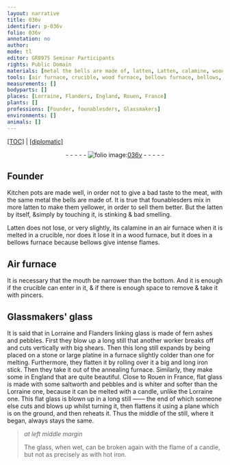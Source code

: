 ```yaml
---
layout: narrative
title: 036v
identifier: p-036v
folio: 036v
annotation: no
author:
mode: tl
editor: GR8975 Seminar Participants
rights: Public Domain
materials: [metal the bells are made of, latten, Latten, calamine, wood, linking glass, fern ashes, pebbles, saltworth, glass]
tools: [air furnace, crucible, wood furnace, bellows furnace, bellows, Air furnace, pincers]
measurements: []
bodyparts: []
places: [Lorraine, Flanders, England, Rouen, France]
plants: []
professions: [Founder, founablesders, Glassmakers]
environments: []
animals: []
---
```


<p><a href="{{ site.baseurl }}/translation/">[TOC]</a> | <a href="{{ site.baseurl }}/texts/p-036v_tc/" target="_blank">[diplomatic]</a></p><div class="folio" align="center">- - - - - <a href="http://gallica.bnf.fr/ark:/12148/btv1b10500001g/f78.image" target="_blank"><img src="https://cu-mkp.github.io/2017-workshop-edition/assets/photo-icon.png" alt="folio image: " style="display:inline-block; margin-bottom:-3px;"/>036v</a> - - - - - </div>  
  

## <span class="pro">Founder</span>

 
Kitchen pots are made well, in order not to give a <span class="sn">bad taste to the meat</span>, with the same <span class="m">metal the bells are made of</span>. It is true that <span class="pro">foun<span class="del">ables</span><span class="add">ders</span></span> mix in more <span class="m">latten</span> to make them yellower, in order to sell them better. But the <span class="m">latten</span> by itself, &simply by touching it, is <span class="sn">stinking</span> & <span class="sn">bad smelling</span>.
 
<span class="m">Latten</span> does not lose, or very slightly, its <span class="m">calamine</span> in an <span class="tl">air furnace</span> when it is melted in a <span class="tl">crucible</span>, nor does it lose it in a <span class="tl"><span class="m">wood</span> furnace</span>, but it does in a <span class="tl">bellows furnace</span> because <span class="tl">bellows</span> give intense flames.
 
 
  

## <span class="tl">Air furnace</span>

 
It is necessary that the mouth be narrower than the bottom. And it is enough if the <span class="tl">crucible</span> can enter in it, & if there is enough space to remove & take it with <span class="tl">pincers</span>.
 
 
  

## <span class="pro">Glassmakers</span>' glass

 
It is said that in <span class="pl">Lorraine</span> and <span class="pl">Flanders</span> <span class="m">linking glass</span> is made of <span class="m">fern ashes</span> and <span class="m">pebbles</span>. First they blow up a long still that another worker breaks off and cuts vertically with big shears. Then this long still expands by being placed on a stone or large platine in a furnace slightly colder than one for melting. Furthermore, they flatten it by rolling <span class="sup">over</span> it a big and long iron stick. Then they take it out of the annealing furnace. Similarly, they make some in <span class="pl">England</span> that are quite beautiful. Close to <span class="pl">Rouen</span> in <span class="pl">France</span>, flat glass is made with some <span class="m">saltworth</span> and <span class="m">pebbles</span> and is whiter and softer than the <span class="pl">Lorraine</span> one, because it can be melted with a candle, unlike the <span class="pl">Lorraine</span> one. This flat <span class="m">glass</span> is blown up in a long still —— the end of which someone else cuts and blows up whilst turning it, then flattens it using a plane which is on the ground, and then reheats it. Thus the middle of the still, where it began, always stays the same.
 
> *at left middle margin*
> 
> 
> The <span class="m">glass</span>, when wet, can be broken again with the flame of a candle, but not as precisely as with hot iron.
 
